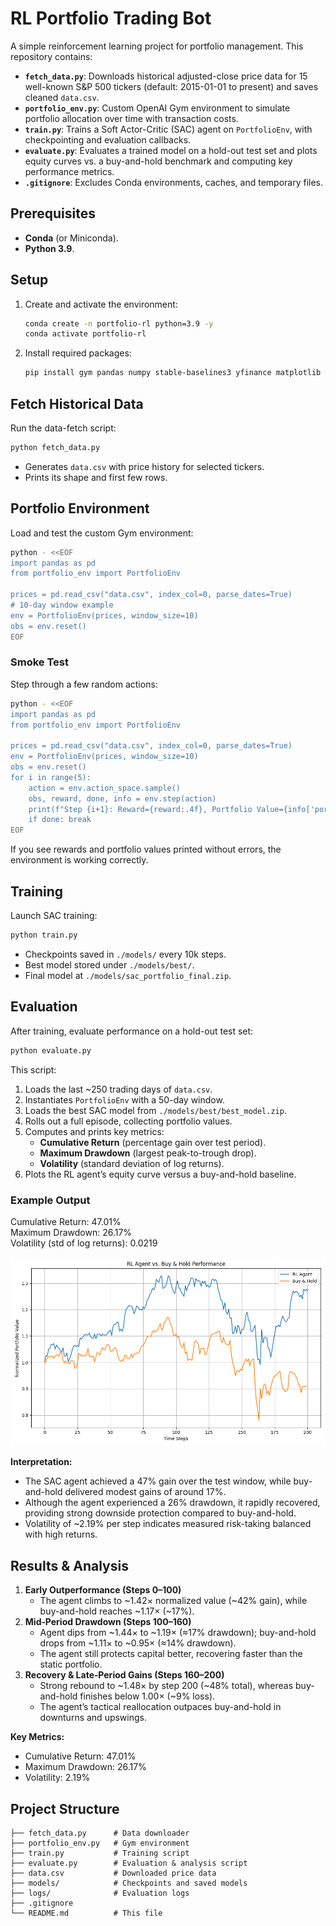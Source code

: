 # RL Portfolio Trading Bot

A simple reinforcement learning project for portfolio management. This repository contains:

- **`fetch_data.py`**: Downloads historical adjusted-close price data for 15 well-known S&P 500 tickers (default: 2015-01-01 to present) and saves cleaned `data.csv`.
- **`portfolio_env.py`**: Custom OpenAI Gym environment to simulate portfolio allocation over time with transaction costs.
- **`train.py`**: Trains a Soft Actor-Critic (SAC) agent on `PortfolioEnv`, with checkpointing and evaluation callbacks.
- **`evaluate.py`**: Evaluates a trained model on a hold-out test set and plots equity curves vs. a buy-and-hold benchmark and computing key performance metrics.
- **`.gitignore`**: Excludes Conda environments, caches, and temporary files.

## Prerequisites

- **Conda** (or Miniconda).
- **Python 3.9**.

## Setup

1. Create and activate the environment:
   ```bash
   conda create -n portfolio-rl python=3.9 -y
   conda activate portfolio-rl
   ```
2. Install required packages:
   ```bash
   pip install gym pandas numpy stable-baselines3 yfinance matplotlib shimmy
   ```

## Fetch Historical Data

Run the data-fetch script:

```bash
python fetch_data.py
```

- Generates `data.csv` with price history for selected tickers.
- Prints its shape and first few rows.

## Portfolio Environment

Load and test the custom Gym environment:

```bash
python - <<EOF
import pandas as pd
from portfolio_env import PortfolioEnv

prices = pd.read_csv("data.csv", index_col=0, parse_dates=True)
# 10-day window example
env = PortfolioEnv(prices, window_size=10)
obs = env.reset()
EOF
```

### Smoke Test

Step through a few random actions:

```bash
python - <<EOF
import pandas as pd
from portfolio_env import PortfolioEnv

prices = pd.read_csv("data.csv", index_col=0, parse_dates=True)
env = PortfolioEnv(prices, window_size=10)
obs = env.reset()
for i in range(5):
    action = env.action_space.sample()
    obs, reward, done, info = env.step(action)
    print(f"Step {i+1}: Reward={reward:.4f}, Portfolio Value={info['portfolio_value']:.4f}")
    if done: break
EOF
```

If you see rewards and portfolio values printed without errors, the environment is working correctly.

## Training

Launch SAC training:

```bash
python train.py
```

- Checkpoints saved in `./models/` every 10k steps.
- Best model stored under `./models/best/`.
- Final model at `./models/sac_portfolio_final.zip`.

## Evaluation

After training, evaluate performance on a hold-out test set:

```bash
python evaluate.py
```

This script:

1. Loads the last ~250 trading days of `data.csv`.
2. Instantiates `PortfolioEnv` with a 50-day window.
3. Loads the best SAC model from `./models/best/best_model.zip`.
4. Rolls out a full episode, collecting portfolio values.
5. Computes and prints key metrics:
   - **Cumulative Return** (percentage gain over test period).
   - **Maximum Drawdown** (largest peak-to-trough drop).
   - **Volatility** (standard deviation of log returns).
6. Plots the RL agent’s equity curve versus a buy-and-hold baseline.

### Example Output

Cumulative Return: 47.01%  
Maximum Drawdown: 26.17%  
Volatility (std of log returns): 0.0219

![RL Agent vs. Buy & Hold Performance](rl_agent_vs_buy_hold.png)

**Interpretation:**

- The SAC agent achieved a 47% gain over the test window, while buy-and-hold delivered modest gains of around 17%.
- Although the agent experienced a 26% drawdown, it rapidly recovered, providing strong downside protection compared to buy-and-hold.
- Volatility of ~2.19% per step indicates measured risk-taking balanced with high returns.

## Results & Analysis

1. **Early Outperformance (Steps 0–100)**  
   - The agent climbs to ~1.42× normalized value (~42% gain), while buy-and-hold reaches ~1.17× (~17%).
2. **Mid‑Period Drawdown (Steps 100–160)**  
   - Agent dips from ~1.44× to ~1.19× (≈17% drawdown); buy-and-hold drops from ~1.11× to ~0.95× (≈14% drawdown).  
   - The agent still protects capital better, recovering faster than the static portfolio.
3. **Recovery & Late‑Period Gains (Steps 160–200)**  
   - Strong rebound to ~1.48× by step 200 (~48% total), whereas buy-and-hold finishes below 1.00× (~9% loss).  
   - The agent’s tactical reallocation outpaces buy-and-hold in downturns and upswings.

**Key Metrics:**
- Cumulative Return: 47.01%  
- Maximum Drawdown: 26.17%  
- Volatility: 2.19%

## Project Structure

```text
├── fetch_data.py      # Data downloader
├── portfolio_env.py   # Gym environment
├── train.py           # Training script
├── evaluate.py        # Evaluation & analysis script
├── data.csv           # Downloaded price data
├── models/            # Checkpoints and saved models
├── logs/              # Evaluation logs
├── .gitignore
└── README.md          # This file
```
